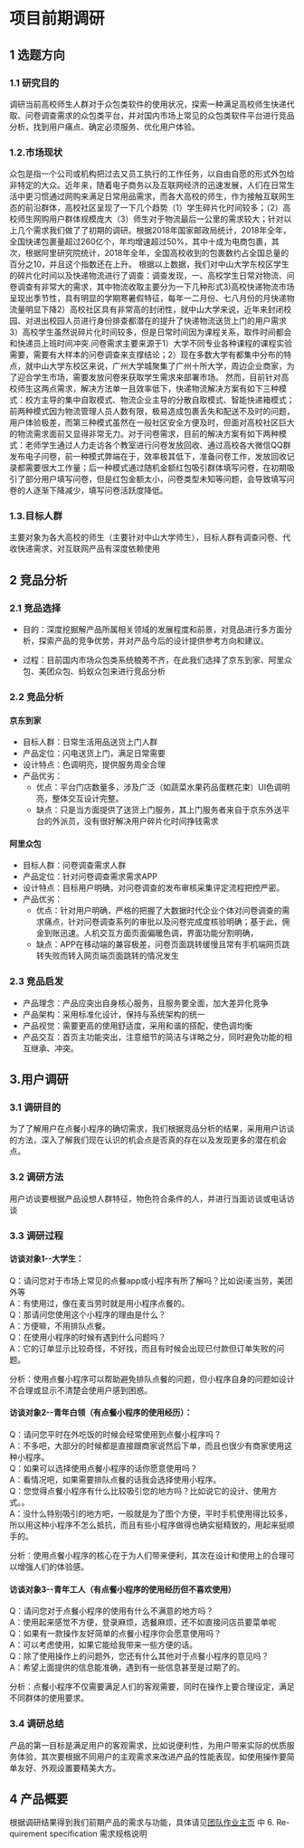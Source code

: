 # 项目前期调研

## 1 选题方向

### 1.1 研究目的
调研当前高校师生人群对于众包类软件的使用状况，探索一种满足高校师生快递代取、问卷调查需求的众包类平台，并对国内市场上常见的众包类软件平台进行竞品分析，找到用户痛点、确定必须服务、优化用户体验。

### 1.2.市场现状
众包是指一个公司或机构把过去又员工执行的工作任务，以自由自愿的形式外包给非特定的大众。近年来，随着电子商务以及互联网经济的迅速发展，人们在日常生活中更习惯通过网购来满足日常用品需求，而各大高校的师生，作为接触互联网生态的前沿群体，高校社区呈现了一下几个趋势（1）学生碎片化时间较多；（2）高校师生网购用户群体规模庞大（3）师生对于物流最后一公里的需求较大；针对以上几个需求我们做了了初期的调研。根据2018年国家邮政局统计，2018年全年，全国快递包裹量超过260亿个，年均增速超过50%，其中十成为电商包裹，其次，根据阿里研究院统计，2018年全年，全国高校收到的包裹数约占全国总量的百分之10，并且这个指数还在上升。
根据以上数据，我们对中山大学东校区学生的碎片化时间以及快递物流进行了调查：调查发现，一、高校学生日常对物流、问卷调查有非常大的需求，其中物流收取主要分为一下几种形式3)高校快递物流市场呈现出季节性，具有明显的学期寒暑假特征，每年一二月份、七八月份的月快递物流量明显下降2）高校社区具有非常高的封闭性，就中山大学来说，近年来封闭校园、对进出校园人员进行身份排查都潜在的提升了快递物流送货上门的用户需求3）高校学生虽然说碎片化时间较多，但是日常时间因为课程关系，取件时间都会和快递员上班时间冲突.问卷需求主要来源于1）大学不同专业各种课程的课程实验需要，需要有大样本的问卷调查来支撑结论；2）现在多数大学有都集中分布的特点，就中山大学东校区来说，广州大学城聚集了广州十所大学，周边企业商家，为了迎合学生市场，需要发放问卷来获取学生需求来部署市场。
	然而，目前针对高校师生这两点需求，解决方法单一且效率低下，快递物流解决方案有如下三种模式：校方主导的集中自取模式、物流企业主导的分散自取模式、智能快递箱模式；前两种模式因为物流管理人员人数有限，极易造成包裹丢失和配送不及时的问题，用户体验极差，而第三种模式虽然在一般社区安全方便及时，但面对高校社区巨大的物流需求面前又显得非常无力。对于问卷需求，目前的解决方案有如下两种模式：老师学生通过人力走访各个教室进行问卷发放回收、通过高校各大微信QQ群发布电子问卷，前一种模式弊端在于，效率极其低下，准备问卷工作，发放回收记录都需要很大工作量；后一种模式通过随机金额红包吸引群体填写问卷，在初期吸引了部分用户填写问卷，但是红包金额太小，问卷类型未知等问题，会导致填写问卷的人逐渐下降减少，填写问卷活跃度降低。


### 1.3.目标人群
主要对象为各大高校的师生（主要针对中山大学师生），目标人群有调查问卷、代收快递需求，对互联网产品有深度依赖使用

## 2 竞品分析

### 2.1 竞品选择

- 目的：深度挖掘解产品所属相关领域的发展程度和前景，对竞品进行多方面分析，探索产品的竞争优势，并对产品今后的设计提供参考方向和建议。

- 过程：目前国内市场众包类系统稂莠不齐，在此我们选择了京东到家、阿里众包、美团众包、蚂蚁众包来进行竞品分析

### 2.2 竞品分析

#### 京东到家

- 目标人群：日常生活用品送货上门人群
- 产品定位：闪电送货上门，满足日常需要
- 设计特点：色调明亮，提供服务周全合理
- 产品优劣：
    - 优点：平台门店数量多，涉及广泛（如蔬菜水果药品蛋糕花束）UI色调明亮，整体交互设计完整。 
    - 缺点：只是当方面提供了送货上门服务，其上门服务者来自于京东外送平台的外派员，没有很好解决用户碎片化时间挣钱需求
      
#### 阿里众包

- 目标人群：问卷调查需求人群
- 产品定位：针对问卷调查需求需求APP
- 设计特点：目标用户明确，对问卷调查的发布审核采集评定流程把控严密。
- 产品优劣：
    - 优点：针对用户明确，严格的把握了大数据时代企业个体对问卷调查的需求痛点，针对问卷调查系列的审批以及问卷完成度核验明确；基于此，佣金到账迅速。人机交互方面页面偏暖色调，界面功能分割明确，
    - 缺点：APP在移动端的兼容极差，问卷页面跳转缓慢且常有手机端网页跳转失败而转入网页端页面跳转的情况发生

### 2.3 竞品启发

- 产品理念：产品应突出自身核心服务，且服务要全面，加大差异化竞争 
- 产品架构：采用标准化设计，保持与系统架构的统一
- 产品视觉：需要更高的使用舒适度，采用和谐的搭配，使色调均衡
- 产品交互：首页主功能突出，注意细节的简洁与详略之分，同时避免功能的相互继承、冲突。

## 3.用户调研

### 3.1 调研目的
为了了解用户在点餐小程序的确切需求，我们根据竞品分析的结果，采用用户访谈的方法，深入了解我们现在认识的机会点是否真的存在以及发现更多的潜在机会点。

### 3.2 调研方法
用户访谈要根据产品设想人群特征，物色符合条件的人，并进行当面访谈或电话访谈

### 3.3 调研过程

#### 访谈对象1--大学生：
     
Q：请问您对于市场上常见的点餐app或小程序有所了解吗？比如说i麦当劳，美团外等  
A：有使用过，像在麦当劳时就是用小程序点餐的。  
Q：那请问您使用这个小程序的理由是什么？  
A：方便嘛，不用排队点餐。  
Q：在使用小程序的时候有遇到什么问题吗？  
A：它的订单显示比较奇怪，不好找，而且有时候会出现已付款但订单失败的问题。

分析：使用点餐小程序可以帮助避免排队点餐的问题，但小程序自身的问题如设计不合理或显示不清楚会使用户感到困惑。

#### 访谈对象2--青年白领（有点餐小程序的使用经历）：
  
Q：请问您平时在外吃饭的时候会经常使用到点餐小程序吗？  
A：不多吧，大部分的时候都是直接跟商家说然后下单，而且也很少有商家使用这种小程序。  
Q：如果可以选择使用点餐小程序的话你愿意使用吗？  
A：看情况吧，如果需要排队点餐的话我会选择使用小程序。  
Q：您觉得点餐小程序有什么比较吸引您的地方吗？比如说它的设计、使用方式。。  
A：没什么特别吸引的地方吧，一般就是为了图个方便，平时手机使用得比较多，所以用这种小程序不怎么抵抗，而且有些小程序做得也确实挺精致的，用起来挺顺手的。

分析：使用点餐小程序的核心在于为人们带来便利，其次在设计和使用上的合理可以增强人们的体验感。

#### 访谈对象3--青年工人（有点餐小程序的使用经历但不喜欢使用）
     
Q：请问您对于点餐小程序的使用有什么不满意的地方吗？  
A：使用起来感觉不方便，登录麻烦，选餐麻烦，还不如直接问店员要菜单呢  
Q：如果有一款操作友好简单的点餐小程序你会愿意使用吗？  
A：可以考虑使用，如果它能给我带来一些方便的话。  
Q：除了使用操作上的问题外，您还有什么其他对于点餐小程序的意见吗？  
A：希望上面提供的信息能准确，遇到有一些信息甚至是过期了的。

分析：点餐小程序不仅需要满足人们的客观需要，同时在操作上要合理设定，满足不同群体的使用要求。

### 3.4 调研总结

产品的第一目标是满足用户的客观需求，比如说便利性，为用户带来实际的优质服务体验，其次要根据不同用户的主观需求来改进产品的性能表现，如使用操作要简单友好、外观设置要精美大方。

## 4 产品概要

根据调研结果得到我们前期产品的需求与功能，具体请见[团队作业主页](https://owl-movies-ticket-system.github.io/Dashboard/) 中 6. Re- quirement specification 需求规格说明
